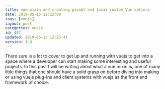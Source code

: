```yaml
---
title: vue mixin and creating gloabl and local custom Vue options
date: 2019-05-15 12:22:00
tags: [vuejs]
layout: post
categories: vuejs
id: 447
updated: 2019-05-15 12:25:47
version: 1.0
---
```


There sure is a lot to cover to get up and running with vuejs to get into a space where a developer can start making some interesting and useful projects. In this post I will be writing about what a vue mixin is, one of many little things that one should have a solid grasp on before diving into making or using vuejs plug-ins and client systems with vuejs as the front end framework of choice.

<!-- more -->

